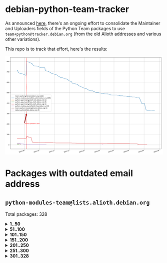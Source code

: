 # debian-python-team-tracker



As announced [here](https://lists.debian.org/debian-python/2021/08/msg00006.html), there's an ongoing effort to consolidate the Maintainer and Uploaders fields of the Python Team packages to use `team+python@tracker.debian.org` (from the old Alioth addresses and various other variations).



This repo is to track that effort, here's the results:



![Python team emails](images/python_team_emails.svg)


# Packages with outdated email address

## `python-modules-team@lists.alioth.debian.org`
Total packages: 328
<details>
<summary><b>1..50</b></summary>


| # | Package | Version |
| --- | --- | --- |
| 1 | [colorclass](https://tracker.debian.org/colorclass) | 2.2.0-2.2 |
| 2 | [cookiecutter](https://tracker.debian.org/cookiecutter) | 1.7.3-1 |
| 3 | [debiancontributors](https://tracker.debian.org/debiancontributors) | 0.7.8-2 |
| 4 | [devpi-common](https://tracker.debian.org/devpi-common) | 3.2.2-1.1 |
| 5 | [django-bitfield](https://tracker.debian.org/django-bitfield) | 1.9.6-2 |
| 6 | [django-hvad](https://tracker.debian.org/django-hvad) | 1.8.0-1.1 |
| 7 | [django-js-reverse](https://tracker.debian.org/django-js-reverse) | 0.7.3-1.1 |
| 8 | [django-nose](https://tracker.debian.org/django-nose) | 1.4.6-2.1 |
| 9 | [django-pipeline](https://tracker.debian.org/django-pipeline) | 1.6.14-3 |
| 10 | [dnsdiag](https://tracker.debian.org/dnsdiag) | 2.0.2-1 |
| 11 | [faker](https://tracker.debian.org/faker) | 0.9.3-0.1 |
| 12 | [fastchunking](https://tracker.debian.org/fastchunking) | 0.0.3-2 |
| 13 | [flask-api](https://tracker.debian.org/flask-api) | 1.1+dfsg-1.1 |
| 14 | [flask-ldapconn](https://tracker.debian.org/flask-ldapconn) | 0.7.2-1.1 |
| 15 | [flask-mail](https://tracker.debian.org/flask-mail) | 0.9.1+dfsg1-1.1 |
| 16 | [flask-script](https://tracker.debian.org/flask-script) | 2.0.6-2 |
| 17 | [hachoir](https://tracker.debian.org/hachoir) | 3.1.0+dfsg-3 |
| 18 | [jupyter-sphinx-theme](https://tracker.debian.org/jupyter-sphinx-theme) | 0.0.6+ds1-10 |
| 19 | [kivy](https://tracker.debian.org/kivy) | 1.11.0-2 |
| 20 | [mockldap](https://tracker.debian.org/mockldap) | 0.3.0-4 |
| 21 | [networkx](https://tracker.debian.org/networkx) | 2.5+ds-2 |
| 22 | [okasha](https://tracker.debian.org/okasha) | 0.2.4-4 |
| 23 | [overpass](https://tracker.debian.org/overpass) | 0.7-1 |
| 24 | [portio](https://tracker.debian.org/portio) | 0.5-4 |
| 25 | [power](https://tracker.debian.org/power) | 1.4+dfsg-4 |
| 26 | [py-radix](https://tracker.debian.org/py-radix) | 0.10.0-3 |
| 27 | [py3dns](https://tracker.debian.org/py3dns) | 3.2.1-1 |
| 28 | [pyasn1](https://tracker.debian.org/pyasn1) | 0.4.8-1 |
| 29 | [pybindgen](https://tracker.debian.org/pybindgen) | 0.20.0+dfsg1-2 |
| 30 | [pycallgraph](https://tracker.debian.org/pycallgraph) | 1.1.3-1.2 |
| 31 | [pycxx](https://tracker.debian.org/pycxx) | 7.1.4-0.2 |
| 32 | [pydbus](https://tracker.debian.org/pydbus) | 0.6.0-4 |
| 33 | [pydenticon](https://tracker.debian.org/pydenticon) | 0.3.1-2 |
| 34 | [pydispatcher](https://tracker.debian.org/pydispatcher) | 2.0.5-2 |
| 35 | [pydle](https://tracker.debian.org/pydle) | 0.9.4-2 |
| 36 | [pyfg](https://tracker.debian.org/pyfg) | 0.50-2 |
| 37 | [pyfiglet](https://tracker.debian.org/pyfiglet) | 0.8.0+dfsg-1 |
| 38 | [pyfribidi](https://tracker.debian.org/pyfribidi) | 0.12.0+repack-7 |
| 39 | [pygeoif](https://tracker.debian.org/pygeoif) | 0.7-2 |
| 40 | [pygtail](https://tracker.debian.org/pygtail) | 0.6.1-2 |
| 41 | [pygtkspellcheck](https://tracker.debian.org/pygtkspellcheck) | 4.0.5-2 |
| 42 | [pyinotify](https://tracker.debian.org/pyinotify) | 0.9.6-1.3 |
| 43 | [pyiosxr](https://tracker.debian.org/pyiosxr) | 0.52-1.1 |
| 44 | [pyjavaproperties](https://tracker.debian.org/pyjavaproperties) | 0.7-2 |
| 45 | [pyjokes](https://tracker.debian.org/pyjokes) | 0.5.0-3 |
| 46 | [pykcs11](https://tracker.debian.org/pykcs11) | 1.5.10-1 |
| 47 | [pylama](https://tracker.debian.org/pylama) | 7.4.3-3 |
| 48 | [pylibmc](https://tracker.debian.org/pylibmc) | 1.5.2-3 |
| 49 | [pylint-celery](https://tracker.debian.org/pylint-celery) | 0.3-5 |
| 50 | [pylint-common](https://tracker.debian.org/pylint-common) | 0.2.5-4 |
</details>
<details>
<summary><b>51..100</b></summary>

| # | Package | Version |
| --- | --- | --- |
| 51 | [pylint-django](https://tracker.debian.org/pylint-django) | 2.0.13-1 |
| 52 | [pylint-flask](https://tracker.debian.org/pylint-flask) | 0.5-4 |
| 53 | [pymacs](https://tracker.debian.org/pymacs) | 0.25-3 |
| 54 | [pynag](https://tracker.debian.org/pynag) | 1.1.2+dfsg-2 |
| 55 | [pynliner](https://tracker.debian.org/pynliner) | 0.8.0-2 |
| 56 | [pyopengl](https://tracker.debian.org/pyopengl) | 3.1.5+dfsg-1 |
| 57 | [pyprind](https://tracker.debian.org/pyprind) | 2.11.2-2 |
| 58 | [pyquery](https://tracker.debian.org/pyquery) | 1.2.9-4 |
| 59 | [pyrad](https://tracker.debian.org/pyrad) | 2.1-2 |
| 60 | [pysimplesoap](https://tracker.debian.org/pysimplesoap) | 1.16.2-3 |
| 61 | [pysmi](https://tracker.debian.org/pysmi) | 0.3.2-2 |
| 62 | [pysodium](https://tracker.debian.org/pysodium) | 0.7.0-2 |
| 63 | [pyspf](https://tracker.debian.org/pyspf) | 2.0.14-2 |
| 64 | [pysrt](https://tracker.debian.org/pysrt) | 1.0.1-2 |
| 65 | [pyssim](https://tracker.debian.org/pyssim) | 0.2-2 |
| 66 | [pytds](https://tracker.debian.org/pytds) | 1.10.0-1 |
| 67 | [pytest-bdd](https://tracker.debian.org/pytest-bdd) | 3.2.1-1 |
| 68 | [pytest-cookies](https://tracker.debian.org/pytest-cookies) | 0.4.0-1 |
| 69 | [pytest-django](https://tracker.debian.org/pytest-django) | 3.5.1-1 |
| 70 | [pytest-expect](https://tracker.debian.org/pytest-expect) | 1.1.0-2 |
| 71 | [pytest-httpbin](https://tracker.debian.org/pytest-httpbin) | 1.0.0-2 |
| 72 | [pytest-runner](https://tracker.debian.org/pytest-runner) | 2.11.1-1.2 |
| 73 | [pytest-sugar](https://tracker.debian.org/pytest-sugar) | 0.9.4-1 |
| 74 | [pytest-tornado](https://tracker.debian.org/pytest-tornado) | 0.8.1-1 |
| 75 | [pytest-vcr](https://tracker.debian.org/pytest-vcr) | 1.0.2-2 |
| 76 | [python-activipy](https://tracker.debian.org/python-activipy) | 0.1-7 |
| 77 | [python-aiohttp-session](https://tracker.debian.org/python-aiohttp-session) | 2.9.0-2 |
| 78 | [python-aioinflux](https://tracker.debian.org/python-aioinflux) | 0.9.0-2 |
| 79 | [python-aiomeasures](https://tracker.debian.org/python-aiomeasures) | 0.5.14-3 |
| 80 | [python-amqplib](https://tracker.debian.org/python-amqplib) | 1.0.2-2 |
| 81 | [python-aptly](https://tracker.debian.org/python-aptly) | 0.12.10-2 |
| 82 | [python-args](https://tracker.debian.org/python-args) | 0.1.0-3 |
| 83 | [python-arpy](https://tracker.debian.org/python-arpy) | 1.1.1-4 |
| 84 | [python-astor](https://tracker.debian.org/python-astor) | 0.8.1-1 |
| 85 | [python-base58](https://tracker.debian.org/python-base58) | 1.0.3-1.1 |
| 86 | [python-bcdoc](https://tracker.debian.org/python-bcdoc) | 0.16.0-2 |
| 87 | [python-bitbucket-api](https://tracker.debian.org/python-bitbucket-api) | 0.5.0-3 |
| 88 | [python-box](https://tracker.debian.org/python-box) | 3.4.6-2 |
| 89 | [python-btrees](https://tracker.debian.org/python-btrees) | 4.3.1-2 |
| 90 | [python-cerberus](https://tracker.debian.org/python-cerberus) | 1.3.2-1 |
| 91 | [python-click-log](https://tracker.debian.org/python-click-log) | 0.2.1-2 |
| 92 | [python-clint](https://tracker.debian.org/python-clint) | 0.5.1-3 |
| 93 | [python-coloredlogs](https://tracker.debian.org/python-coloredlogs) | 7.3-2 |
| 94 | [python-colour](https://tracker.debian.org/python-colour) | 0.1.5-2 |
| 95 | [python-consul](https://tracker.debian.org/python-consul) | 0.7.1-1.1 |
| 96 | [python-cookies](https://tracker.debian.org/python-cookies) | 2.2.1-3 |
| 97 | [python-cpuinfo](https://tracker.debian.org/python-cpuinfo) | 5.0.0-2 |
| 98 | [python-crcmod](https://tracker.debian.org/python-crcmod) | 1.7+dfsg-2 |
| 99 | [python-cs](https://tracker.debian.org/python-cs) | 2.7.1-1 |
| 100 | [python-dbfread](https://tracker.debian.org/python-dbfread) | 2.0.7-3 |
</details>
<details>
<summary><b>101..150</b></summary>

| # | Package | Version |
| --- | --- | --- |
| 101 | [python-decorator](https://tracker.debian.org/python-decorator) | 4.4.2-2 |
| 102 | [python-demjson](https://tracker.debian.org/python-demjson) | 2.2.4-5 |
| 103 | [python-diaspy](https://tracker.debian.org/python-diaspy) | 0.6.0-2 |
| 104 | [python-dictobj](https://tracker.debian.org/python-dictobj) | 0.4-4 |
| 105 | [python-distutils-extra](https://tracker.debian.org/python-distutils-extra) | 2.45 |
| 106 | [python-django-casclient](https://tracker.debian.org/python-django-casclient) | 1.5.3-1 |
| 107 | [python-django-etcd-settings](https://tracker.debian.org/python-django-etcd-settings) | 0.1.13+dfsg-3 |
| 108 | [python-django-gravatar2](https://tracker.debian.org/python-django-gravatar2) | 1.4.4-2 |
| 109 | [python-django-jsonfield](https://tracker.debian.org/python-django-jsonfield) | 1.4.0-2 |
| 110 | [python-django-push-notifications](https://tracker.debian.org/python-django-push-notifications) | 1.4.1-1 |
| 111 | [python-django-simple-history](https://tracker.debian.org/python-django-simple-history) | 2.7.0-1.1 |
| 112 | [python-easywebdav](https://tracker.debian.org/python-easywebdav) | 1.2.0-8 |
| 113 | [python-envparse](https://tracker.debian.org/python-envparse) | 0.2.0-2 |
| 114 | [python-envs](https://tracker.debian.org/python-envs) | 1.2.6-1.1 |
| 115 | [python-epc](https://tracker.debian.org/python-epc) | 0.0.5-3 |
| 116 | [python-etcd](https://tracker.debian.org/python-etcd) | 0.4.5-2 |
| 117 | [python-ethtool](https://tracker.debian.org/python-ethtool) | 0.14-3 |
| 118 | [python-ewmh](https://tracker.debian.org/python-ewmh) | 0.1.6-2 |
| 119 | [python-exotel](https://tracker.debian.org/python-exotel) | 0.1.5-2 |
| 120 | [python-feather-format](https://tracker.debian.org/python-feather-format) | 0.3.1+dfsg1-4 |
| 121 | [python-flaky](https://tracker.debian.org/python-flaky) | 3.7.0-1 |
| 122 | [python-genty](https://tracker.debian.org/python-genty) | 1.3.2-1 |
| 123 | [python-geoip2](https://tracker.debian.org/python-geoip2) | 2.9.0+dfsg1-2 |
| 124 | [python-gflags](https://tracker.debian.org/python-gflags) | 1.5.1-7 |
| 125 | [python-glob2](https://tracker.debian.org/python-glob2) | 0.5-3 |
| 126 | [python-hashids](https://tracker.debian.org/python-hashids) | 1.3.1-1 |
| 127 | [python-hidapi](https://tracker.debian.org/python-hidapi) | 0.9.0.post3-2 |
| 128 | [python-hiredis](https://tracker.debian.org/python-hiredis) | 1.0.1-1 |
| 129 | [python-hpilo](https://tracker.debian.org/python-hpilo) | 4.3-3 |
| 130 | [python-html2text](https://tracker.debian.org/python-html2text) | 2020.1.16-1 |
| 131 | [python-http-parser](https://tracker.debian.org/python-http-parser) | 0.9.0-1 |
| 132 | [python-httptools](https://tracker.debian.org/python-httptools) | 0.1.1-1 |
| 133 | [python-icalendar](https://tracker.debian.org/python-icalendar) | 4.0.3-4 |
| 134 | [python-iniparse](https://tracker.debian.org/python-iniparse) | 0.4-3 |
| 135 | [python-ipaddress](https://tracker.debian.org/python-ipaddress) | 1.0.23-1 |
| 136 | [python-ipfix](https://tracker.debian.org/python-ipfix) | 0.9.7-2 |
| 137 | [python-irodsclient](https://tracker.debian.org/python-irodsclient) | 0.8.1-2 |
| 138 | [python-isc-dhcp-leases](https://tracker.debian.org/python-isc-dhcp-leases) | 0.9.1-2 |
| 139 | [python-isoweek](https://tracker.debian.org/python-isoweek) | 1.3.3-3 |
| 140 | [python-jsonrpc](https://tracker.debian.org/python-jsonrpc) | 1.13.0-1 |
| 141 | [python-junit-xml](https://tracker.debian.org/python-junit-xml) | 1.9-1 |
| 142 | [python-kanboard](https://tracker.debian.org/python-kanboard) | 1.0.1-1.1 |
| 143 | [python-langdetect](https://tracker.debian.org/python-langdetect) | 1.0.7-4 |
| 144 | [python-ldap](https://tracker.debian.org/python-ldap) | 3.2.0-4 |
| 145 | [python-ldapdomaindump](https://tracker.debian.org/python-ldapdomaindump) | 0.9.3-1 |
| 146 | [python-libguess](https://tracker.debian.org/python-libguess) | 1.1-4 |
| 147 | [python-mailer](https://tracker.debian.org/python-mailer) | 0.8.1-4 |
| 148 | [python-mastodon](https://tracker.debian.org/python-mastodon) | 1.5.1-1 |
| 149 | [python-mccabe](https://tracker.debian.org/python-mccabe) | 0.6.1-3 |
| 150 | [python-measurement](https://tracker.debian.org/python-measurement) | 2.0.1-2 |
</details>
<details>
<summary><b>151..200</b></summary>

| # | Package | Version |
| --- | --- | --- |
| 151 | [python-meld3](https://tracker.debian.org/python-meld3) | 1.0.2-3 |
| 152 | [python-mnemonic](https://tracker.debian.org/python-mnemonic) | 0.19-1 |
| 153 | [python-model-mommy](https://tracker.debian.org/python-model-mommy) | 1.6.0-2 |
| 154 | [python-morris](https://tracker.debian.org/python-morris) | 1.2-2 |
| 155 | [python-multidict](https://tracker.debian.org/python-multidict) | 5.1.0-1 |
| 156 | [python-nine](https://tracker.debian.org/python-nine) | 1.1.0-1 |
| 157 | [python-noise](https://tracker.debian.org/python-noise) | 1.2.3-3 |
| 158 | [python-notify2](https://tracker.debian.org/python-notify2) | 0.3-4 |
| 159 | [python-ntlm-auth](https://tracker.debian.org/python-ntlm-auth) | 1.4.0-1 |
| 160 | [python-offtrac](https://tracker.debian.org/python-offtrac) | 0.1.0-2.1 |
| 161 | [python-openid-cla](https://tracker.debian.org/python-openid-cla) | 1.2-2 |
| 162 | [python-openid-teams](https://tracker.debian.org/python-openid-teams) | 1.2-2 |
| 163 | [python-openidc-client](https://tracker.debian.org/python-openidc-client) | 0.6.0-1.1 |
| 164 | [python-opentimestamps](https://tracker.debian.org/python-opentimestamps) | 0.4.1-1 |
| 165 | [python-padme](https://tracker.debian.org/python-padme) | 1.1.1-3 |
| 166 | [python-path-and-address](https://tracker.debian.org/python-path-and-address) | 2.0.1-2 |
| 167 | [python-pathtools](https://tracker.debian.org/python-pathtools) | 0.1.2-4 |
| 168 | [python-paypal](https://tracker.debian.org/python-paypal) | 1.2.5-3 |
| 169 | [python-peakutils](https://tracker.debian.org/python-peakutils) | 1.3.3+ds-2 |
| 170 | [python-pem](https://tracker.debian.org/python-pem) | 19.1.0-1 |
| 171 | [python-persistent](https://tracker.debian.org/python-persistent) | 4.6.4-0.2 |
| 172 | [python-pex](https://tracker.debian.org/python-pex) | 1.1.14-3.1 |
| 173 | [python-pgpdump](https://tracker.debian.org/python-pgpdump) | 1.5-2 |
| 174 | [python-pgspecial](https://tracker.debian.org/python-pgspecial) | 1.11.10+dfsg1-1 |
| 175 | [python-phonenumbers](https://tracker.debian.org/python-phonenumbers) | 8.12.1-1 |
| 176 | [python-picklable-itertools](https://tracker.debian.org/python-picklable-itertools) | 0.1.1-3 |
| 177 | [python-plaster](https://tracker.debian.org/python-plaster) | 1.0-2 |
| 178 | [python-plaster-pastedeploy](https://tracker.debian.org/python-plaster-pastedeploy) | 0.5-3 |
| 179 | [python-prctl](https://tracker.debian.org/python-prctl) | 1.7-2 |
| 180 | [python-preshed](https://tracker.debian.org/python-preshed) | 3.0.2-1 |
| 181 | [python-pretend](https://tracker.debian.org/python-pretend) | 1.0.9-1 |
| 182 | [python-prettylog](https://tracker.debian.org/python-prettylog) | 0.1.0-2 |
| 183 | [python-priority](https://tracker.debian.org/python-priority) | 1.3.0-3 |
| 184 | [python-progressbar](https://tracker.debian.org/python-progressbar) | 2.5-2 |
| 185 | [python-pskc](https://tracker.debian.org/python-pskc) | 1.1-3 |
| 186 | [python-py-zipkin](https://tracker.debian.org/python-py-zipkin) | 0.15.0-1.1 |
| 187 | [python-pyftpdlib](https://tracker.debian.org/python-pyftpdlib) | 1.5.4-2 |
| 188 | [python-pygerrit2](https://tracker.debian.org/python-pygerrit2) | 2.0.4-2 |
| 189 | [python-pypump](https://tracker.debian.org/python-pypump) | 0.7-3 |
| 190 | [python-pysnmp4-apps](https://tracker.debian.org/python-pysnmp4-apps) | 0.3.2-2.2 |
| 191 | [python-pysnmp4-mibs](https://tracker.debian.org/python-pysnmp4-mibs) | 0.1.3-3 |
| 192 | [python-pytest-benchmark](https://tracker.debian.org/python-pytest-benchmark) | 3.2.2-2 |
| 193 | [python-pyvmomi](https://tracker.debian.org/python-pyvmomi) | 6.7.1-3 |
| 194 | [python-rarfile](https://tracker.debian.org/python-rarfile) | 3.1-1 |
| 195 | [python-ratelimiter](https://tracker.debian.org/python-ratelimiter) | 1.2.0.post0-1 |
| 196 | [python-redisearch-py](https://tracker.debian.org/python-redisearch-py) | 1.0.0-1 |
| 197 | [python-releases](https://tracker.debian.org/python-releases) | 1.6.3-1 |
| 198 | [python-repoze.lru](https://tracker.debian.org/python-repoze.lru) | 0.7-2 |
| 199 | [python-repoze.sphinx.autointerface](https://tracker.debian.org/python-repoze.sphinx.autointerface) | 0.8-0.2 |
| 200 | [python-repoze.tm2](https://tracker.debian.org/python-repoze.tm2) | 2.0-2 |
</details>
<details>
<summary><b>201..250</b></summary>

| # | Package | Version |
| --- | --- | --- |
| 201 | [python-requests-ntlm](https://tracker.debian.org/python-requests-ntlm) | 1.1.0-1.1 |
| 202 | [python-requirements-detector](https://tracker.debian.org/python-requirements-detector) | 0.6-2 |
| 203 | [python-rpaths](https://tracker.debian.org/python-rpaths) | 0.13-1.1 |
| 204 | [python-rply](https://tracker.debian.org/python-rply) | 0.7.7-2 |
| 205 | [python-schedutils](https://tracker.debian.org/python-schedutils) | 0.6-2.1 |
| 206 | [python-schema](https://tracker.debian.org/python-schema) | 0.6.7-3 |
| 207 | [python-scp](https://tracker.debian.org/python-scp) | 0.13.0-2 |
| 208 | [python-scripttest](https://tracker.debian.org/python-scripttest) | 1.3-3 |
| 209 | [python-scruffy](https://tracker.debian.org/python-scruffy) | 0.3.3-2 |
| 210 | [python-sdnotify](https://tracker.debian.org/python-sdnotify) | 0.3.1-2 |
| 211 | [python-serverfiles](https://tracker.debian.org/python-serverfiles) | 0.3.0-1 |
| 212 | [python-service-identity](https://tracker.debian.org/python-service-identity) | 18.1.0-6 |
| 213 | [python-sexpdata](https://tracker.debian.org/python-sexpdata) | 0.0.3-2 |
| 214 | [python-shade](https://tracker.debian.org/python-shade) | 1.30.0-3 |
| 215 | [python-shellescape](https://tracker.debian.org/python-shellescape) | 3.4.1-4 |
| 216 | [python-simpy](https://tracker.debian.org/python-simpy) | 2.3.1+dfsg-2 |
| 217 | [python-simpy3](https://tracker.debian.org/python-simpy3) | 3.0.11-2 |
| 218 | [python-slimmer](https://tracker.debian.org/python-slimmer) | 0.1.30-8 |
| 219 | [python-slugify](https://tracker.debian.org/python-slugify) | 4.0.0-1 |
| 220 | [python-smstrade](https://tracker.debian.org/python-smstrade) | 0.2.4-6 |
| 221 | [python-socketpool](https://tracker.debian.org/python-socketpool) | 0.5.3-5 |
| 222 | [python-sphinx-issues](https://tracker.debian.org/python-sphinx-issues) | 1.2.0-2 |
| 223 | [python-spur](https://tracker.debian.org/python-spur) | 0.3.21-1 |
| 224 | [python-statsd](https://tracker.debian.org/python-statsd) | 3.3.0-2 |
| 225 | [python-stopit](https://tracker.debian.org/python-stopit) | 1.1.2-1 |
| 226 | [python-structlog](https://tracker.debian.org/python-structlog) | 20.1.0-1 |
| 227 | [python-sunlight](https://tracker.debian.org/python-sunlight) | 1.1.5-3 |
| 228 | [python-suntime](https://tracker.debian.org/python-suntime) | 1.2.5-2 |
| 229 | [python-tempita](https://tracker.debian.org/python-tempita) | 0.5.2-6 |
| 230 | [python-test-server](https://tracker.debian.org/python-test-server) | 0.0.27-2 |
| 231 | [python-testing.common.database](https://tracker.debian.org/python-testing.common.database) | 2.0.0-2 |
| 232 | [python-testing.mysqld](https://tracker.debian.org/python-testing.mysqld) | 1.4.0-4 |
| 233 | [python-testing.postgresql](https://tracker.debian.org/python-testing.postgresql) | 1.3.0-2 |
| 234 | [python-thriftpy](https://tracker.debian.org/python-thriftpy) | 0.3.9+ds1-1 |
| 235 | [python-tinycss](https://tracker.debian.org/python-tinycss) | 0.4-3 |
| 236 | [python-tktreectrl](https://tracker.debian.org/python-tktreectrl) | 2.0.2-3 |
| 237 | [python-translationstring](https://tracker.debian.org/python-translationstring) | 1.4-1 |
| 238 | [python-twitter](https://tracker.debian.org/python-twitter) | 3.3-2 |
| 239 | [python-typeguard](https://tracker.debian.org/python-typeguard) | 2.2.2-1.1 |
| 240 | [python-udatetime](https://tracker.debian.org/python-udatetime) | 0.0.16-4 |
| 241 | [python-unicodecsv](https://tracker.debian.org/python-unicodecsv) | 0.14.1-2 |
| 242 | [python-urlobject](https://tracker.debian.org/python-urlobject) | 2.4.3-3 |
| 243 | [python-urwidtrees](https://tracker.debian.org/python-urwidtrees) | 1.0.3.dev0-1 |
| 244 | [python-utils](https://tracker.debian.org/python-utils) | 2.3.0-2 |
| 245 | [python-vagrant](https://tracker.debian.org/python-vagrant) | 0.5.15-3 |
| 246 | [python-venusian](https://tracker.debian.org/python-venusian) | 3.0.0-1 |
| 247 | [python-vobject](https://tracker.debian.org/python-vobject) | 0.9.6.1-0.2 |
| 248 | [python-webob](https://tracker.debian.org/python-webob) | 1:1.8.6-1.1 |
| 249 | [python-wget](https://tracker.debian.org/python-wget) | 3.2-3 |
| 250 | [python-wheezy.template](https://tracker.debian.org/python-wheezy.template) | 0.1.167-2 |
</details>
<details>
<summary><b>251..300</b></summary>

| # | Package | Version |
| --- | --- | --- |
| 251 | [python-whoosh](https://tracker.debian.org/python-whoosh) | 2.7.4+git6-g9134ad92-5 |
| 252 | [python-wither](https://tracker.debian.org/python-wither) | 1.1-2 |
| 253 | [python-wsgilog](https://tracker.debian.org/python-wsgilog) | 0.3.1-3 |
| 254 | [python-yaswfp](https://tracker.debian.org/python-yaswfp) | 0.9.3-1.1 |
| 255 | [python-zc.customdoctests](https://tracker.debian.org/python-zc.customdoctests) | 1.0.1-2 |
| 256 | [python-zipp](https://tracker.debian.org/python-zipp) | 1.0.0-3 |
| 257 | [python-zxcvbn](https://tracker.debian.org/python-zxcvbn) | 4.4.28-2 |
| 258 | [python3-proselint](https://tracker.debian.org/python3-proselint) | 0.10.2-2 |
| 259 | [pythondialog](https://tracker.debian.org/pythondialog) | 3.5.1-1 |
| 260 | [pytoml](https://tracker.debian.org/pytoml) | 0.1.21-1 |
| 261 | [pyuca](https://tracker.debian.org/pyuca) | 1.2-2 |
| 262 | [pyutilib](https://tracker.debian.org/pyutilib) | 5.8.0-1 |
| 263 | [pywavelets](https://tracker.debian.org/pywavelets) | 1.1.1-1 |
| 264 | [pywinrm](https://tracker.debian.org/pywinrm) | 0.3.0-2 |
| 265 | [quark-sphinx-theme](https://tracker.debian.org/quark-sphinx-theme) | 0.5.1-2 |
| 266 | [recommonmark](https://tracker.debian.org/recommonmark) | 0.6.0+ds-1 |
| 267 | [redis-py-cluster](https://tracker.debian.org/redis-py-cluster) | 2.0.0-1 |
| 268 | [reparser](https://tracker.debian.org/reparser) | 1.4.3-1 |
| 269 | [requests-aws](https://tracker.debian.org/requests-aws) | 0.1.5-2 |
| 270 | [ripe-atlas-cousteau](https://tracker.debian.org/ripe-atlas-cousteau) | 1.4.2-3 |
| 271 | [ripe-atlas-sagan](https://tracker.debian.org/ripe-atlas-sagan) | 1.2.2-2 |
| 272 | [robot-detection](https://tracker.debian.org/robot-detection) | 0.4.0-2 |
| 273 | [routes](https://tracker.debian.org/routes) | 2.5.1-1 |
| 274 | [sgmllib3k](https://tracker.debian.org/sgmllib3k) | 1.0.0-3 |
| 275 | [simplegeneric](https://tracker.debian.org/simplegeneric) | 0.8.1-3 |
| 276 | [singledispatch](https://tracker.debian.org/singledispatch) | 3.4.0.3-3 |
| 277 | [sireader](https://tracker.debian.org/sireader) | 1.1.1-2 |
| 278 | [sleekxmpp](https://tracker.debian.org/sleekxmpp) | 1.3.3-6 |
| 279 | [slimit](https://tracker.debian.org/slimit) | 0.8.1-4 |
| 280 | [smartypants](https://tracker.debian.org/smartypants) | 2.0.0-2 |
| 281 | [sortedcontainers](https://tracker.debian.org/sortedcontainers) | 2.1.0-2 |
| 282 | [speaklater](https://tracker.debian.org/speaklater) | 1.3-5 |
| 283 | [sphinx](https://tracker.debian.org/sphinx) | 1.8.5-2 |
| 284 | [sphinx](https://tracker.debian.org/sphinx) | 1.8.5-3 |
| 285 | [sphinx](https://tracker.debian.org/sphinx) | 1.8.5-4 |
| 286 | [sphinx](https://tracker.debian.org/sphinx) | 1.8.5-5 |
| 287 | [sphinx](https://tracker.debian.org/sphinx) | 2.4.3-2 |
| 288 | [sphinx](https://tracker.debian.org/sphinx) | 2.4.3-4 |
| 289 | [sphinx-autorun](https://tracker.debian.org/sphinx-autorun) | 1.1.0-3.1 |
| 290 | [sphinx-celery](https://tracker.debian.org/sphinx-celery) | 2.0.0-1 |
| 291 | [sphinx-intl](https://tracker.debian.org/sphinx-intl) | 2.0.1-2 |
| 292 | [sphinxcontrib-devhelp](https://tracker.debian.org/sphinxcontrib-devhelp) | 1.0.2-2 |
| 293 | [sphinxcontrib-doxylink](https://tracker.debian.org/sphinxcontrib-doxylink) | 1.5-1 |
| 294 | [sphinxcontrib-log-cabinet](https://tracker.debian.org/sphinxcontrib-log-cabinet) | 1.0.1-2 |
| 295 | [sphinxcontrib-qthelp](https://tracker.debian.org/sphinxcontrib-qthelp) | 1.0.3-2 |
| 296 | [sphinxcontrib-rubydomain](https://tracker.debian.org/sphinxcontrib-rubydomain) | 0.1~dev-20100804-2 |
| 297 | [sphinxcontrib-websupport](https://tracker.debian.org/sphinxcontrib-websupport) | 1.2.4-1 |
| 298 | [sphinxtesters](https://tracker.debian.org/sphinxtesters) | 0.2.3-1 |
| 299 | [sshpubkeys](https://tracker.debian.org/sshpubkeys) | 3.1.0-2.1 |
| 300 | [sshtunnel](https://tracker.debian.org/sshtunnel) | 0.1.4-2 |
</details>
<details>
<summary><b>301..328</b></summary>

| # | Package | Version |
| --- | --- | --- |
| 301 | [stardicter](https://tracker.debian.org/stardicter) | 1.2-1 |
| 302 | [straight.plugin](https://tracker.debian.org/straight.plugin) | 1.4.1-3 |
| 303 | [stsci.distutils](https://tracker.debian.org/stsci.distutils) | 0.3.7-5 |
| 304 | [tagpy](https://tracker.debian.org/tagpy) | 2013.1-7 |
| 305 | [terminaltables](https://tracker.debian.org/terminaltables) | 3.1.0-3 |
| 306 | [texext](https://tracker.debian.org/texext) | 0.6.6-2 |
| 307 | [tinydb](https://tracker.debian.org/tinydb) | 3.15.2-2 |
| 308 | [translation-finder](https://tracker.debian.org/translation-finder) | 1.0-1 |
| 309 | [transmissionrpc](https://tracker.debian.org/transmissionrpc) | 0.11-4 |
| 310 | [txws](https://tracker.debian.org/txws) | 0.9.1-4 |
| 311 | [txzmq](https://tracker.debian.org/txzmq) | 0.8.0-2 |
| 312 | [typogrify](https://tracker.debian.org/typogrify) | 1:2.0.7-2 |
| 313 | [u-msgpack-python](https://tracker.debian.org/u-msgpack-python) | 2.3.0-2 |
| 314 | [vim-autopep8](https://tracker.debian.org/vim-autopep8) | 1.2.0-2 |
| 315 | [vsts-cd-manager](https://tracker.debian.org/vsts-cd-manager) | 1.0.2-3 |
| 316 | [wchartype](https://tracker.debian.org/wchartype) | 0.1-2 |
| 317 | [webpy](https://tracker.debian.org/webpy) | 1:0.61-1 |
| 318 | [whichcraft](https://tracker.debian.org/whichcraft) | 0.4.1-2 |
| 319 | [wikitrans](https://tracker.debian.org/wikitrans) | 1.3-1 |
| 320 | [willow](https://tracker.debian.org/willow) | 1.4-1 |
| 321 | [wlc](https://tracker.debian.org/wlc) | 1.2-1 |
| 322 | [wokkel](https://tracker.debian.org/wokkel) | 18.0.0-3.1 |
| 323 | [wsgiproxy2](https://tracker.debian.org/wsgiproxy2) | 0.4.5-1.1 |
| 324 | [wtf-peewee](https://tracker.debian.org/wtf-peewee) | 3.0.0+dfsg-2 |
| 325 | [wtforms](https://tracker.debian.org/wtforms) | 2.2.1-2 |
| 326 | [xlwt](https://tracker.debian.org/xlwt) | 1.3.0-3 |
| 327 | [zc.lockfile](https://tracker.debian.org/zc.lockfile) | 2.0-1 |
| 328 | [zict](https://tracker.debian.org/zict) | 2.0.0-1 |
</details>
